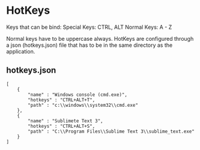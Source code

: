 # HotKeys

Keys that can be bind:
    Special Keys: CTRL, ALT
    Normal Keys: A - Z

Normal keys have to be uppercase always. HotKeys are configured through a json (hotkeys.json) file that has to be in the same directory as the application. 

## hotkeys.json
```
[
    {
        "name" : "Windows console (cmd.exe)",
        "hotkeys" : "CTRL+ALT+T",
        "path" : "c:\\windows\\system32\\cmd.exe"
    },
    {
        "name" : "Sublimete Text 3",
        "hotkeys" : "CTRL+ALT+S",
        "path" : "C:\\Program Files\\Sublime Text 3\\sublime_text.exe"
    }
]
```